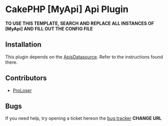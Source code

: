 # CakePHP [MyApi] Api Plugin

**TO USE THIS TEMPLATE, SEARCH AND REPLACE ALL INSTANCES OF [MyApi] AND FILL OUT THE CONFIG FILE**

## Installation

This plugin depends on the [ApisDatasource](https://github.com/ProLoser/CakePHP-Api-Datasources). Refer to the instructions found there.


## Contributors

* [ProLoser](https://http://deansofer.com/)

## Bugs

If you need help, try opening a ticket hereon the [bug tracker](https://github.com/proloser/cakephp-api-datasources/issues)
 **CHANGE URL**